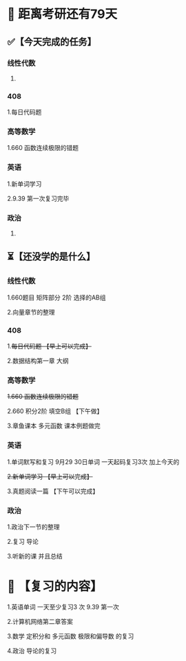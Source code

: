 # 📅 距离考研还有79天

## ✅【今天完成的任务】

### 线性代数

1.

### 408

1.每日代码题

### 高等数学

1.660 函数连续极限的错题

### 英语

1.新单词学习

2.9.39 第一次复习完毕

### 政治

1.

## ⏳【还没学的是什么】

### 线性代数

1.660题目 矩阵部分 2阶 选择的AB组 

2.向量章节的整理

### 408

1.~~每日代码题 【早上可以完成】~~

2.数据结构第一章 大纲

### 高等数学

~~1.660 函数连续极限的错题~~

2.660 积分2阶 填空B组 【下午做】

3.章鱼课本 多元函数 课本例题做完

### 英语

1.单词默写和复习 9月29 30日单词  一天起码复习3次 加上今天的 

~~2.新单词学习 【早上可以完成】~~ 

3.真题阅读一篇 【下午可以完成】

### 政治

1.政治下一节的整理

2.复习 导论

3.听新的课 并且总结

# 🔄 【复习的内容】

1.英语单词 一天至少复习3 次  9.39 第一次

2.计算机网络第二章答案

3.数学 定积分和 多元函数 极限和偏导数 的复习

4.政治 导论的复习